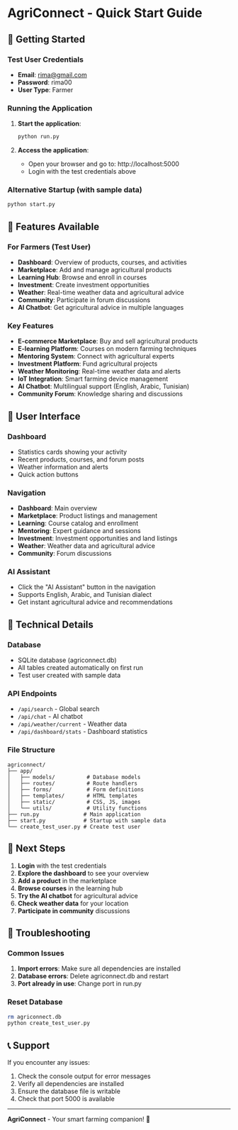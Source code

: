 # AgriConnect - Quick Start Guide

## 🚀 Getting Started

### Test User Credentials
- **Email**: rima@gmail.com
- **Password**: rima00
- **User Type**: Farmer

### Running the Application

1. **Start the application**:
   ```bash
   python run.py
   ```

2. **Access the application**:
   - Open your browser and go to: http://localhost:5000
   - Login with the test credentials above

### Alternative Startup (with sample data)
```bash
python start.py
```

## 🌟 Features Available

### For Farmers (Test User)
- **Dashboard**: Overview of products, courses, and activities
- **Marketplace**: Add and manage agricultural products
- **Learning Hub**: Browse and enroll in courses
- **Investment**: Create investment opportunities
- **Weather**: Real-time weather data and agricultural advice
- **Community**: Participate in forum discussions
- **AI Chatbot**: Get agricultural advice in multiple languages

### Key Features
- **E-commerce Marketplace**: Buy and sell agricultural products
- **E-learning Platform**: Courses on modern farming techniques
- **Mentoring System**: Connect with agricultural experts
- **Investment Platform**: Fund agricultural projects
- **Weather Monitoring**: Real-time weather data and alerts
- **IoT Integration**: Smart farming device management
- **AI Chatbot**: Multilingual support (English, Arabic, Tunisian)
- **Community Forum**: Knowledge sharing and discussions

## 📱 User Interface

### Dashboard
- Statistics cards showing your activity
- Recent products, courses, and forum posts
- Weather information and alerts
- Quick action buttons

### Navigation
- **Dashboard**: Main overview
- **Marketplace**: Product listings and management
- **Learning**: Course catalog and enrollment
- **Mentoring**: Expert guidance and sessions
- **Investment**: Investment opportunities and land listings
- **Weather**: Weather data and agricultural advice
- **Community**: Forum discussions

### AI Assistant
- Click the "AI Assistant" button in the navigation
- Supports English, Arabic, and Tunisian dialect
- Get instant agricultural advice and recommendations

## 🔧 Technical Details

### Database
- SQLite database (agriconnect.db)
- All tables created automatically on first run
- Test user created with sample data

### API Endpoints
- `/api/search` - Global search
- `/api/chat` - AI chatbot
- `/api/weather/current` - Weather data
- `/api/dashboard/stats` - Dashboard statistics

### File Structure
```
agriconnect/
├── app/
│   ├── models/          # Database models
│   ├── routes/          # Route handlers
│   ├── forms/           # Form definitions
│   ├── templates/       # HTML templates
│   ├── static/          # CSS, JS, images
│   └── utils/           # Utility functions
├── run.py              # Main application
├── start.py            # Startup with sample data
└── create_test_user.py # Create test user
```

## 🎯 Next Steps

1. **Login** with the test credentials
2. **Explore the dashboard** to see your overview
3. **Add a product** in the marketplace
4. **Browse courses** in the learning hub
5. **Try the AI chatbot** for agricultural advice
6. **Check weather data** for your location
7. **Participate in community** discussions

## 🐛 Troubleshooting

### Common Issues
1. **Import errors**: Make sure all dependencies are installed
2. **Database errors**: Delete agriconnect.db and restart
3. **Port already in use**: Change port in run.py

### Reset Database
```bash
rm agriconnect.db
python create_test_user.py
```

## 📞 Support

If you encounter any issues:
1. Check the console output for error messages
2. Verify all dependencies are installed
3. Ensure the database file is writable
4. Check that port 5000 is available

---

**AgriConnect** - Your smart farming companion! 🌱
